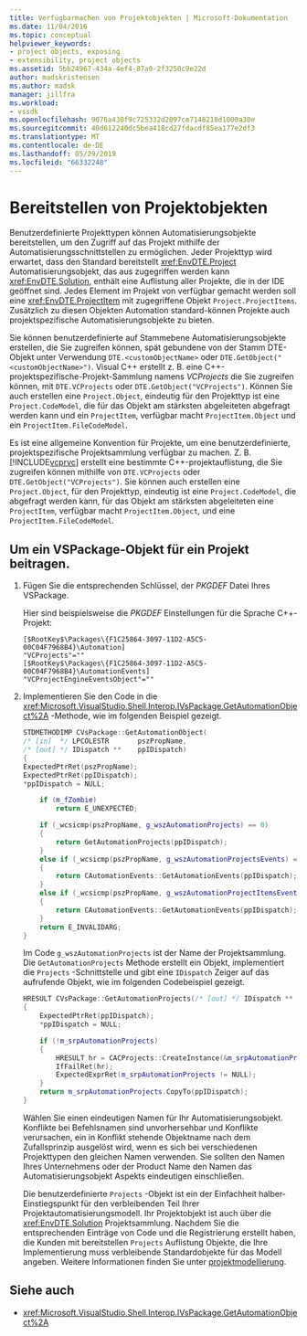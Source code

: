 ```yaml
---
title: Verfügbarmachen von Projektobjekten | Microsoft-Dokumentation
ms.date: 11/04/2016
ms.topic: conceptual
helpviewer_keywords:
- project objects, exposing
- extensibility, project objects
ms.assetid: 5bb24967-434a-4ef4-87a0-2f3250c9e22d
author: madskristensen
ms.author: madsk
manager: jillfra
ms.workload:
- vssdk
ms.openlocfilehash: 9076a430f9c725332d2097ce7148218d1000a30e
ms.sourcegitcommit: 40d612240dc5bea418cd27fdacdf85ea177e2df3
ms.translationtype: MT
ms.contentlocale: de-DE
ms.lasthandoff: 05/29/2019
ms.locfileid: "66332248"
---
```

# <a name="expose-project-objects"></a>Bereitstellen von Projektobjekten

Benutzerdefinierte Projekttypen können Automatisierungsobjekte bereitstellen, um den Zugriff auf das Projekt mithilfe der Automatisierungsschnittstellen zu ermöglichen. Jeder Projekttyp wird erwartet, dass den Standard bereitstellt <xref:EnvDTE.Project> Automatisierungsobjekt, das aus zugegriffen werden kann <xref:EnvDTE.Solution>, enthält eine Auflistung aller Projekte, die in der IDE geöffnet sind. Jedes Element im Projekt von verfügbar gemacht werden soll eine <xref:EnvDTE.ProjectItem> mit zugegriffene Objekt `Project.ProjectItems`. Zusätzlich zu diesen Objekten Automation standard-können Projekte auch projektspezifische Automatisierungsobjekte zu bieten.

Sie können benutzerdefinierte auf Stammebene Automatisierungsobjekte erstellen, die Sie zugreifen können, spät gebundene von der Stamm DTE-Objekt unter Verwendung `DTE.<customObjectName>` oder `DTE.GetObject("<customObjectName>")`. Visual C++ erstellt z. B. eine C++-projektspezifische-Projekt-Sammlung namens *VCProjects* die Sie zugreifen können, mit `DTE.VCProjects` oder `DTE.GetObject("VCProjects")`. Können Sie auch erstellen eine `Project.Object`, eindeutig für den Projekttyp ist eine `Project.CodeModel`, die für das Objekt am stärksten abgeleiteten abgefragt werden kann und ein `ProjectItem`, verfügbar macht `ProjectItem.Object` und ein `ProjectItem.FileCodeModel`.

Es ist eine allgemeine Konvention für Projekte, um eine benutzerdefinierte, projektspezifische Projektsammlung verfügbar zu machen. Z. B. [!INCLUDE[vcprvc](../../code-quality/includes/vcprvc_md.md)] erstellt eine bestimmte C++-projektauflistung, die Sie zugreifen können mithilfe von `DTE.VCProjects` oder `DTE.GetObject("VCProjects")`. Sie können auch erstellen eine `Project.Object`, für den Projekttyp, eindeutig ist eine `Project.CodeModel`, die abgefragt werden kann, für das Objekt am stärksten abgeleiteten eine `ProjectItem`, verfügbar macht `ProjectItem.Object`, und eine `ProjectItem.FileCodeModel`.

## <a name="to-contribute-a-vspackage-specific-object-for-a-project"></a>Um ein VSPackage-Objekt für ein Projekt beitragen.

1. Fügen Sie die entsprechenden Schlüssel, der *PKGDEF* Datei Ihres VSPackage.

     Hier sind beispielsweise die *PKGDEF* Einstellungen für die Sprache C++-Projekt:

    ```
    [$RootKey$\Packages\{F1C25864-3097-11D2-A5C5-00C04F7968B4}\Automation]
    "VCProjects"=""
    [$RootKey$\Packages\{F1C25864-3097-11D2-A5C5-00C04F7968B4}\AutomationEvents]
    "VCProjectEngineEventsObject"=""
    ```

2. Implementieren Sie den Code in die <xref:Microsoft.VisualStudio.Shell.Interop.IVsPackage.GetAutomationObject%2A> -Methode, wie im folgenden Beispiel gezeigt.

    ```cpp
    STDMETHODIMP CVsPackage::GetAutomationObject(
    /* [in]  */ LPCOLESTR       pszPropName,
    /* [out] */ IDispatch **    ppIDispatch)
    {
    ExpectedPtrRet(pszPropName);
    ExpectedPtrRet(ppIDispatch);
    *ppIDispatch = NULL;

        if (m_fZombie)
            return E_UNEXPECTED;

        if (_wcsicmp(pszPropName, g_wszAutomationProjects) == 0)
        {
            return GetAutomationProjects(ppIDispatch);
        }
        else if (_wcsicmp(pszPropName, g_wszAutomationProjectsEvents) == 0)
        {
            return CAutomationEvents::GetAutomationEvents(ppIDispatch);
        }
        else if (_wcsicmp(pszPropName, g_wszAutomationProjectItemsEvents) == 0)
        {
            return CAutomationEvents::GetAutomationEvents(ppIDispatch);
        }
        return E_INVALIDARG;
    }
    ```

     Im Code `g_wszAutomationProjects` ist der Name der Projektsammlung. Die `GetAutomationProjects` Methode erstellt ein Objekt, implementiert die `Projects` -Schnittstelle und gibt eine `IDispatch` Zeiger auf das aufrufende Objekt, wie im folgenden Codebeispiel gezeigt.

    ```cpp
    HRESULT CVsPackage::GetAutomationProjects(/* [out] */ IDispatch ** ppIDispatch)
    {
        ExpectedPtrRet(ppIDispatch);
        *ppIDispatch = NULL;

        if (!m_srpAutomationProjects)
        {
            HRESULT hr = CACProjects::CreateInstance(&m_srpAutomationProjects);
            IfFailRet(hr);
            ExpectedExprRet(m_srpAutomationProjects != NULL);
        }
        return m_srpAutomationProjects.CopyTo(ppIDispatch);
    }
    ```

     Wählen Sie einen eindeutigen Namen für Ihr Automatisierungsobjekt. Konflikte bei Befehlsnamen sind unvorhersehbar und Konflikte verursachen, ein in Konflikt stehende Objektname nach dem Zufallsprinzip ausgelöst wird, wenn es sich bei verschiedenen Projekttypen den gleichen Namen verwenden. Sie sollten den Namen Ihres Unternehmens oder der Product Name den Namen das Automatisierungsobjekt Aspekts eindeutigen einschließen.

     Die benutzerdefinierte `Projects` -Objekt ist ein der Einfachheit halber-Einstiegspunkt für den verbleibenden Teil Ihrer Projektautomatisierungsmodell. Ihr Projektobjekt ist auch über die <xref:EnvDTE.Solution> Projektsammlung. Nachdem Sie die entsprechenden Einträge von Code und die Registrierung erstellt haben, die Kunden mit bereitstellen `Projects` Auflistung Objekte, die Ihre Implementierung muss verbleibende Standardobjekte für das Modell angeben. Weitere Informationen finden Sie unter [projektmodellierung](../../extensibility/internals/project-modeling.md).

## <a name="see-also"></a>Siehe auch

- <xref:Microsoft.VisualStudio.Shell.Interop.IVsPackage.GetAutomationObject%2A>

